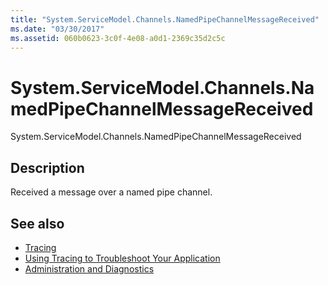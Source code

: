 ```yaml
---
title: "System.ServiceModel.Channels.NamedPipeChannelMessageReceived"
ms.date: "03/30/2017"
ms.assetid: 060b0623-3c0f-4e08-a0d1-2369c35d2c5c
---
```

# System.ServiceModel.Channels.NamedPipeChannelMessageReceived
System.ServiceModel.Channels.NamedPipeChannelMessageReceived  
  
## Description  
 Received a message over a named pipe channel.  
  
## See also

- [Tracing](../../../../../docs/framework/wcf/diagnostics/tracing/index.md)
- [Using Tracing to Troubleshoot Your Application](../../../../../docs/framework/wcf/diagnostics/tracing/using-tracing-to-troubleshoot-your-application.md)
- [Administration and Diagnostics](../../../../../docs/framework/wcf/diagnostics/index.md)

